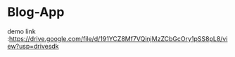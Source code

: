 # Blog-App
demo link :https://drive.google.com/file/d/191YCZ8Mf7VQinjMzZCbGcOry1pSS8pL8/view?usp=drivesdk
